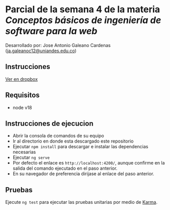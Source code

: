 # Parcial de la semana 4 de la materia _Conceptos básicos de ingeniería de software para la web_

Desarrollado por: Jose Antonio Galeano Cardenas (ja.galeanoc12@uniandes.edu.co)

## Instrucciones

[Ver en dropbox](https://www.dropbox.com/s/omqrr8b29ybxkbu/Parcial_Grupo3.docx?e=11&dl=0)

## Requisitos

- node v18

## Instrucciones de ejecucion

- Abrir la consola de comandos de su equipo
- Ir al directorio en donde esta descargado este repositorio
- Ejecutar `npm install` para descargar e instalar las dependencias necesarias
- Ejecutar `ng serve`
- Por defecto el enlace es `http://localhost:4200/`, aunque confirme en la salida del comando ejecutado en el paso anterior.
- En su navegador de preferencia dirijase al enlace del paso anterior.

## Pruebas

Ejecute `ng test` para ejecutar las pruebas unitarias por medio de [Karma](https://karma-runner.github.io).
